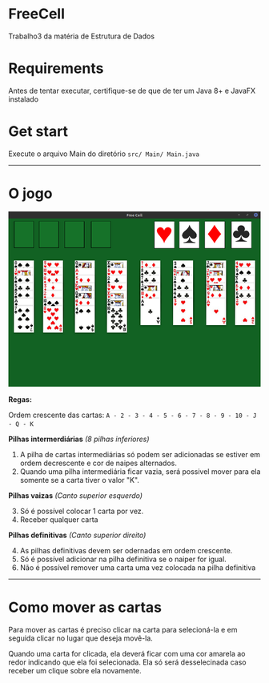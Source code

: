 # FreeCell
Trabalho3 da matéria de Estrutura de Dados


# Requirements

Antes de tentar executar, certifique-se de que de ter um Java 8+ e JavaFX instalado

# Get start

Execute o arquivo Main do diretório `` src/ Main/ Main.java ``

--- 

# O jogo

![tela do jogo](https://github.com/DarknessRdg/FreeCell/blob/master/tela%20do%20jogo.png)

**Regas:**

Ordem crescente das cartas: `` A - 2 - 3 - 4 - 5 - 6 - 7 - 8 - 9 - 10 - J - Q - K ``


**Pilhas intermerdiárias** *(8 pilhas inferiores)*

1. A pilha de cartas intermediárias só podem ser adicionadas se estiver em ordem decrescente e cor de naipes alternados.
2. Quando uma pilha intermediária ficar vazia, será possivel mover para ela somente se a carta tiver o valor "K".

**Pilhas vaizas** *(Canto superior esquerdo)*

3. Só é possível colocar 1 carta por vez.
4. Receber qualquer carta


**Pilhas definitivas** *(Canto superior direito)*

4. As pilhas definitivas devem ser odernadas em ordem crescente.
5. Só é possível adicionar na pilha definitiva se o naiper for igual.
6. Não é possível remover uma carta uma vez colocada na pilha definitiva

--- 

# Como mover as cartas

Para mover as cartas é preciso clicar na carta para selecioná-la e em seguida clicar no lugar que deseja movê-la.

Quando uma carta for clicada, ela deverá ficar com uma cor amarela ao redor indicando que ela foi selecionada. Ela só será desselecinada caso receber um clique sobre ela novamente.
